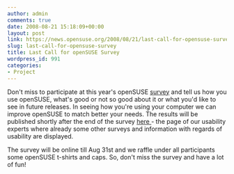 ```yaml
---
author: admin
comments: true
date: 2008-08-21 15:18:09+00:00
layout: post
link: https://news.opensuse.org/2008/08/21/last-call-for-opensuse-survey/
slug: last-call-for-opensuse-survey
title: Last Call for openSUSE Survey
wordpress_id: 991
categories:
- Project
---
```


Don't miss to participate at this year's openSUSE [ survey](https://www.surveymonkey.com/s.aspx?sm=E93z30BzP6FRP2V_2bpx73qA_3d_3d) and tell us how you use openSUSE, what's good or not so good about it or what you'd like to see in future releases. In seeing how you're using your computer we can improve openSUSE to match better your needs. The results will be published shortly after the end of the survey [ here ](http://en.opensuse.org/UX) - the page of our usability experts where already some other surveys and information with regards of usability are displayed. 

The survey will be online till Aug 31st and we raffle under all participants some openSUSE t-shirts and caps. So, don't miss the survey and have a lot of fun!
